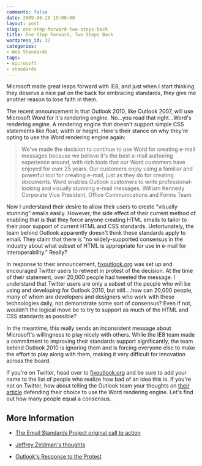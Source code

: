 ```yaml
---
comments: false
date: 2009-06-25 19:00:00
layout: post
slug: one-step-forward-two-steps-back
title: One Step Forward, Two Steps Back
wordpress_id: 32
categories:
- Web Standards
tags:
- microsoft
- standards
---
```


Microsoft made great leaps forward with IE8, and just when I start thinking they deserve a nice pat on the back for embracing standards, they give me another reason to lose faith in them.

The recent announcement is that Outlook 2010, like Outlook 2007, will use Microsoft Word for it's rendering engine. No...you read that right...Word's rendering engine. A rendering engine that doesn't support simple CSS statements like float, width or height. Here's their stance on why they're opting to use the Word rendering engine again:


> We've made the decision to continue to use Word for creating e-mail messages because we believe it's the best e-mail authoring experience around, with rich tools that our Word customers have enjoyed for over 25 years. Our customers enjoy using a familiar and powerful tool for creating e-mail, just as they do for creating documents. Word enables Outlook customers to write professional-looking and visually stunning e-mail messages.
William Kennedy
Corporate Vice President, Office Communications and Forms Team


Now I understand their desire to allow their users to create "visually stunning" emails easily. However, the side effect of their current method of enabling that is that they force anyone creating HTML emails to tailor to their poor support of current HTML and CSS standards. Unfortunately, the team behind Outlook apparently doesn't think these standards apply to email. They claim that there is "no widely-supported consensus in the industry about what subset of HTML is appropriate for use in e-mail for interoperability." Really?

In response to their announcement, [fixoutlook.org](http://fixoutlook.org) was set up and encouraged Twitter users to retweet in protest of the decision. At the time of their statement, over 20,000 people had tweeted the message. I understand that Twitter users are only a subset of the people who will be using and developing for Outlook 2010, but still....how can 20,000 people, many of whom are developers and designers who work with these technologies daily, not demonstrate some sort of consensus? Even if not, wouldn't the logical move be to try to support as much of the HTML and CSS standards as possible?

In the meantime, this really sends an inconsistent message about Microsoft's willingness to play nicely with others. While the IE8 team made a commitment to improving their standards support significantly, the team behind Outlook 2010 is ignoring them and is forcing everyone else to make the effort to play along with them, making it very difficult for innovation across the board.

If you're on Twitter, head over to [fixoutlook.org](http://fixoutlook.org) and be sure to add your name to the list of people who realize how bad of an idea this is. If you're not on Twitter, how about telling the Outlook team your thoughts on [their article](http://blogs.msdn.com/outlook/archive/2009/06/24/the-power-of-word-in-outlook.aspx#commentform) defending their choice to use the Word rendering engine. Let's find out how many people equal a consensus.


## More Information





	
  * [The Email Standards Project original call to action](http://www.email-standards.org/blog/entry/microsoft-to-ignore-web-standards/)

	
  * [Jeffrey Zeldman's thoughts](http://www.zeldman.com/2009/06/24/sour-outlook/)

	
  * [Outlook's Response to the Protest](http://blogs.msdn.com/outlook/archive/2009/06/24/the-power-of-word-in-outlook.aspx)


